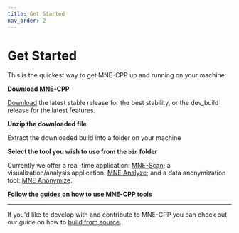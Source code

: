 ```yaml
---
title: Get Started
nav_order: 2
---
```


# Get Started

This is the quickest way to get MNE-CPP up and running on your machine:

**Download MNE-CPP**

  [Download](../install/binaries.md) the latest stable release for the best stability, or the dev_build release for the latest features.

**Unzip the downloaded file**

  Extract the downloaded build into a folder on your machine

**Select the tool you wish to use from the `bin` folder**

  Currently we offer a real-time application: [MNE-Scan](../learn/scan.md); a visualization/analysis application: [MNE Analyze](../learn/analyze.md); and a data anonymization tool: [MNE Anonymize](../learn/anonymize).

**Follow the [guides](../learn/learn.md) on how to use MNE-CPP tools**

---

If you'd like to develop with and contribute to MNE-CPP you can check out our guide on how to [build from source](../install/buildguide.md).
